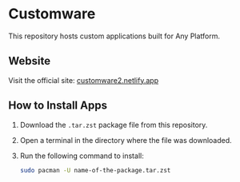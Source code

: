 # Customware

This repository hosts custom applications built for Any Platform.

## Website
Visit the official site: [customware2.netlify.app](https://customware2.netlify.app/)

## How to Install Apps

1. Download the `.tar.zst` package file from this repository.
2. Open a terminal in the directory where the file was downloaded.
3. Run the following command to install:

   ```bash
   sudo pacman -U name-of-the-package.tar.zst

